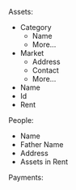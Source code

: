 Assets:
- Category
	- Name
	- More...
- Market
	- Address
	- Contact
	- More...
- Name
- Id
- Rent

People:
- Name
- Father Name
- Address
- Assets in Rent


Payments:

